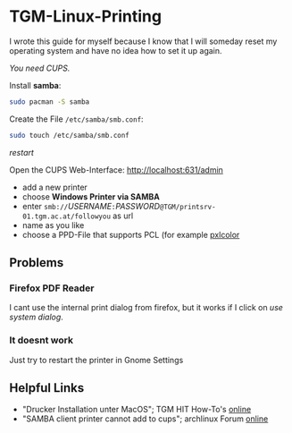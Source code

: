 # TGM-Linux-Printing
I wrote this guide for myself because I know that I will someday reset my
operating system and have no idea how to set it up again.

_You need CUPS._

Install **samba**:
```zsh
sudo pacman -S samba
```

Create the File `/etc/samba/smb.conf`:
```zsh
sudo touch /etc/samba/smb.conf
```

_restart_

Open the CUPS Web-Interface: [http://localhost:631/admin](http://localhost:631/admin)
 - add a new printer
 - choose **Windows Printer via SAMBA**
 - enter `smb://`*USERNAME*`:`_PASSWORD_`@TGM/printsrv-01.tgm.ac.at/followyou` as url
 - name as you like
 - choose a PPD-File that supports PCL (for example [pxlcolor](https://www.openprinting.org/printer/Generic/Generic-PCL_6_PCL_XL_Printer)
 
## Problems
### Firefox PDF Reader
I cant use the internal print dialog from firefox, but it works if I click on *use system dialog*.

### It doesnt work
Just try to restart the printer in Gnome Settings 

## Helpful Links
 * "Drucker Installation unter MacOS"; TGM HIT How-To's [online](https://portal.tgm.ac.at/Anleitungen/TGM-Drucker-Installation-unter-MacOS.pdf)
 * "SAMBA client printer cannot add to cups"; archlinux Forum [online](https://bbs.archlinux.org/viewtopic.php?id=173334)
